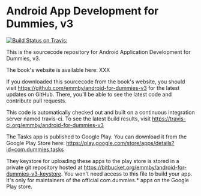 Android App Development for Dummies, v3
===============================================

[![Build Status on Travis:](https://travis-ci.org/emmby/android-for-dummies-v3.svg?branch=master)](https://travis-ci.org/emmby/android-for-dummies-v3)

This is the sourcecode repository for Android Application Development for
Dummies, v3.

The book's website is available here:  XXX

If you downloaded this sourcecode from the book's website, you should
visit https://github.com/emmby/android-for-dummies-v3 for the latest
updates on GitHub.  There, you'll be able to see the latest code and
contribute pull requests.

This code is automatically checked out and built on a continuous
integration server named travis-ci.  To see the latest build results,
visit https://travis-ci.org/emmby/android-for-dummies-v3

The Tasks app is published to Google Play.  You can download it from
the Google Play Store here:
https://play.google.com/store/apps/details?id=com.dummies.tasks

They keystore for uploading these apps to the play store is stored in a
private git repository hosted at
https://bitbucket.org/emmby/android-for-dummies-v3-keystore.  You won't
 need access to this file to build your app.  It's only for maintainers
  of the official com.dummies.* apps on the Google Play store.
